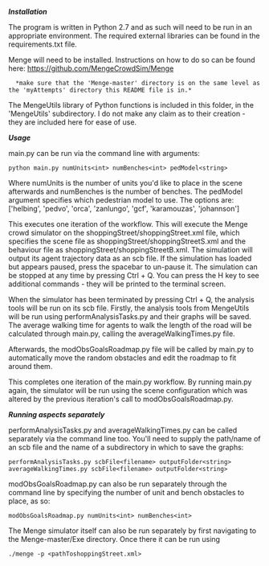 
***Installation***

The program is written in Python 2.7 and as such will need to be run in an appropriate environment.
The required external libraries can be found in the requirements.txt file.

Menge will need to be installed. Instructions on how to do so can be found here: https://github.com/MengeCrowdSim/Menge

      *make sure that the 'Menge-master' directory is on the same level as the 'myAttempts' directory this README file is in.*

The MengeUtils library of Python functions is included in this folder, in the 'MengeUtils' subdirectory.
I do not make any claim as to their creation - they are included here for ease of use.


***Usage***

main.py can be run via the command line with arguments:

    python main.py numUnits<int> numBenches<int> pedModel<string>

Where numUnits is the number of  units you'd like to place in the scene afterwards and numBenches is the number of benches.
The pedModel argument specifies which pedestrian model to use. The options are:
    ['helbing', 'pedvo', 'orca', 'zanlungo', 'gcf', 'karamouzas', 'johannson']

This executes one iteration of the workflow. This will execute the Menge crowd simulator on the shoppingStreet/shoppingStreet.xml
file, which specifies the scene file as shoppingStreet/shoppingStreetS.xml and the behaviour file as shoppingStreet/shoppingStreetB.xml.
The simulation will output its agent trajectory data as an scb file.
If the simulation has loaded but appears paused, press the spacebar to un-pause it. The simulation can be stopped at any time by pressing
Ctrl + Q. You can press the H key to see additional commands - they will be printed to the terminal screen.

When the simulator has been terminated by pressing Ctrl + Q, the analysis tools will be run on its scb file.
Firstly, the analysis tools from MengeUtils will be run using performAnalysisTasks.py and their graphs will be saved.
The average walking time for agents to walk the length of the road will be calculated through main.py, calling the averageWalkingTimes.py file.

Afterwards, the modObsGoalsRoadmap.py file will be called by main.py to automatically move the random obstacles and edit the roadmap to fit around them.

This completes one iteration of the main.py workflow. By running main.py again, the simulator will be run using the scene configuration which
was altered by the previous iteration's call to modObsGoalsRoadmap.py.


***Running aspects separately***

performAnalysisTasks.py and averageWalkingTimes.py can be called separately via the command line too. You'll need to supply the path/name of an
scb file and the name of a subdirectory in which to save the graphs:

    performAnalysisTasks.py scbFile<filename> outputFolder<string>
    averageWalkingTimes.py scbFile<filename> outputFolder<string>

modObsGoalsRoadmap.py can also be run separately through the command line by specifying the number of unit and bench obstacles to place, as so:

    modObsGoalsRoadmap.py numUnits<int> numBenches<int>

The Menge simulator itself can also be run separately by first navigating to the Menge-master/Exe directory. Once there it can be run using

    ./menge -p <pathToshoppingStreet.xml>

